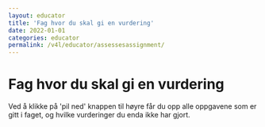 ```yaml
---
layout: educator
title: 'Fag hvor du skal gi en vurdering'
date: 2022-01-01
categories: educator
permalink: /v4l/educator/assessesassignment/
---
```


# Fag hvor du skal gi en vurdering

Ved å klikke på 'pil ned' knappen til høyre får du opp alle oppgavene som er gitt i faget, og hvilke vurderinger du enda ikke har gjort.